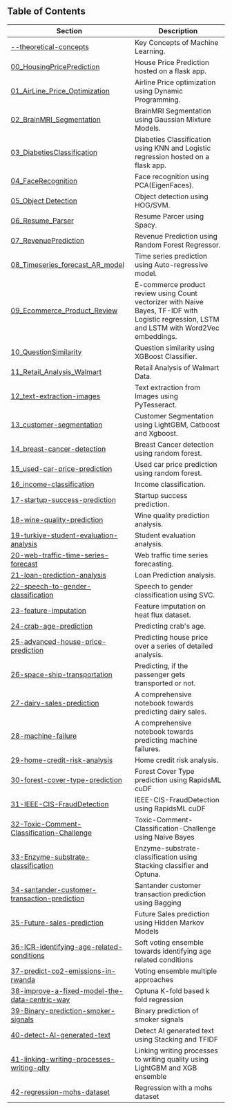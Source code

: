## Table of Contents

| Section | Description |
| --- | --- |
| [--theoretical-concepts](https://github.com/Suraj520/data-science/tree/main/01-machine-learning/--theoretical-concepts) | Key Concepts of Machine Learning. |
| [00_HousingPricePrediction](https://github.com/Suraj520/data-science/tree/main/01-machine-learning/00_HousingPricePrediction) | House Price Prediction hosted on a flask app. |
| [01_AirLine_Price_Optimization](https://github.com/Suraj520/data-science/tree/main/01-machine-learning/01_AirLine_Price_Optimization) | Airline Price optimization using Dynamic Programming. |
| [02_BrainMRI_Segmentation](https://github.com/Suraj520/data-science/tree/main/01-machine-learning/02_BrainMRI_Segmentation/notebook) | BrainMRI Segmentation using Gaussian Mixture Models. |
| [03_DiabetiesClassification](https://github.com/Suraj520/data-science/tree/main/01-machine-learning/03_DiabetiesClassification) | Diabeties Classification using KNN and Logistic regression hosted on a flask app. |
| [04_FaceRecognition](https://github.com/Suraj520/data-science/tree/main/01-machine-learning/04_FaceRecognition) | Face recognition using PCA(EigenFaces). |
| [05_Object Detection](https://github.com/Suraj520/data-science/tree/main/01-machine-learning/05_Object%20Detection/HOG_SVM) | Object detection using HOG/SVM. |
| [06_Resume_Parser](https://github.com/Suraj520/data-science/tree/main/01-machine-learning/06_Resume_Parser) | Resume Parcer using Spacy. |
| [07_RevenuePrediction](https://github.com/Suraj520/data-science/tree/main/01-machine-learning/07_RevenuePrediction) | Revenue Prediction using Random Forest Regressor. |
| [08_Timeseries_forecast_AR_model](https://github.com/Suraj520/data-science/tree/main/01-machine-learning/08_Timeseries_forecast_AR_model) | Time series prediction using Auto-regressive model. |
| [09_Ecommerce_Product_Review](https://github.com/Suraj520/data-science/tree/main/01-machine-learning/09_Ecommerce_Product_Review/sentiment_analysis) | E-commerce product review using Count vectorizer with Naive Bayes, TF-IDF with Logistic regression, LSTM and LSTM with Word2Vec embeddings. |
| [10_QuestionSimilarity](https://github.com/Suraj520/data-science/tree/main/01-machine-learning/10_QuestionSimilarity) | Question similarity using XGBoost Classifier. |
| [11_Retail_Analysis_Walmart](https://github.com/Suraj520/data-science/tree/main/01-machine-learning/11_Retail_Analysis_Walmart) | Retail Analysis of Walmart Data. |
| [12_text-extraction-images](https://github.com/Suraj520/data-science/tree/main/01-machine-learning/12_text-extraction-images) | Text extraction from Images using PyTesseract. |
| [13_customer-segmentation](https://github.com/Suraj520/data-science/tree/main/01-machine-learning/13_customer-segmentation) | Customer Segmentation using LightGBM, Catboost and Xgboost. |
| [14_breast-cancer-detection](https://github.com/Suraj520/data-science/tree/main/01-machine-learning/14_breast-cancer-detection) | Breast Cancer detection using random forest. |
| [15_used-car-price-prediction](https://github.com/Suraj520/data-science/tree/main/01-machine-learning/15_used-car-price-prediction) | Used car price prediction using random forest. |
| [16_income-classification](https://github.com/Suraj520/data-science/tree/main/01-machine-learning/16_income-classification) | Income classification. |
| [17-startup-success-prediction](https://github.com/Suraj520/data-science/tree/main/01-machine-learning/17-startup-success-prediction) | Startup success prediction. |
| [18-wine-quality-prediction](https://github.com/Suraj520/data-science/tree/main/01-machine-learning/18-wine-quality-prediction) | Wine quality prediction analysis. |
| [19-turkiye-student-evaluation-analysis](https://github.com/Suraj520/data-science/tree/main/01-machine-learning/19-turkiye-student-evaluation-analysis) | Student evaluation analysis.|
| [20-web-traffic-time-series-forecast](https://github.com/Suraj520/data-science/tree/main/01-machine-learning/20-web-traffic-time-series-forecast) | Web traffic time series forecasting. |
| [21-loan-prediction-analysis](https://github.com/Suraj520/data-science/tree/main/01-machine-learning/21-loan-prediction-analysis) | Loan Prediction analysis. |
| [22-speech-to-gender-classification](https://github.com/Suraj520/data-science/tree/main/01-machine-learning/22-speech-to-gender-classification) | Speech to gender classification using SVC. |
| [23-feature-imputation](https://github.com/Suraj520/data-science/tree/main/01-machine-learning/23-feature-imputation) | Feature imputation on heat flux dataset. |
| [24-crab-age-prediction](https://github.com/Suraj520/data-science/tree/main/01-machine-learning/24-crab-age-prediction) | Predicting crab's age. |
| [25-advanced-house-price-prediction](https://github.com/Suraj520/data-science/tree/main/01-machine-learning/25-advanced-house-price-prediction) | Predicting house price over a series of detailed analysis. |
| [26-space-ship-transportation](https://github.com/Suraj520/data-science/tree/main/01-machine-learning/26-space-ship-transportation) | Predicting, if the passenger gets transported or not. |
| [27-dairy-sales-prediction](https://github.com/Suraj520/data-science/tree/main/01-machine-learning/27-dairy-sales-prediction) | A comprehensive notebook towards predicting dairy sales. |
| [28-machine-failure](https://github.com/Suraj520/data-science/tree/main/01-machine-learning/28-machine-failure) | A comprehensive notebook towards predicting machine failures. |
| [29-home-credit-risk-analysis](https://github.com/Suraj520/data-science/tree/main/01-machine-learning/29-home-credit-risk-analysis) | Home credit risk analysis. |
| [30-forest-cover-type-prediction](https://github.com/Suraj520/data-science/tree/main/01-machine-learning/30-forest-cover-type-prediction) | Forest Cover Type prediction using RapidsML cuDF |
| [31-IEEE-CIS-FraudDetection](https://github.com/Suraj520/data-science/tree/main/01-machine-learning/31-IEEE-CIS-FraudDetection) | IEEE-CIS-FraudDetection using RapidsML cuDF |
| [32-Toxic-Comment-Classification-Challenge](https://github.com/Suraj520/data-science/tree/main/01-machine-learning/32-Toxic-Comment-Classification-Challenge) | Toxic-Comment-Classification-Challenge using Naive Bayes |
| [33-Enzyme-substrate-classification](https://github.com/Suraj520/data-science/tree/main/01-machine-learning/32-Toxic-Comment-Classification-Challenge) | Enzyme-substrate-classification using Stacking classifier and Optuna. |
| [34-santander-customer-transaction-prediction](https://github.com/Suraj520/data-science/tree/main/01-machine-learning/34-santander-customer-transaction-prediction) | Santander customer transaction prediction using Bagging |
| [35-Future-sales-prediction](https://github.com/Suraj520/data-science/tree/main/01-machine-learning/34-santander-customer-transaction-prediction) | Future Sales prediction using Hidden Markov Models |
| [36-ICR-identifying-age-related-conditions](https://github.com/Suraj520/data-science/tree/main/01-machine-learning/36-ICR-identifying-age-related-conditions) | Soft voting ensemble towards identifying age related conditions |
| [37-predict-co2-emissions-in-rwanda](https://github.com/Suraj520/data-science/tree/main/01-machine-learning/37-predict-co2-emissions-in-rwanda) | Voting ensemble multiple approaches |
| [38-improve-a-fixed-model-the-data-centric-way](https://github.com/Suraj520/data-science/tree/main/01-machine-learning/38-improve-a-fixed-model-the-data-centric-way) | Optuna K-fold based k fold regression |
| [39-Binary-prediction-smoker-signals](https://github.com/Suraj520/data-science/tree/main/01-machine-learning/39-binary-prediction-smoker-signals) | Binary prediction of smoker signals |
| [40-detect-AI-generated-text](https://github.com/Suraj520/data-science/tree/main/01-machine-learning/40-detect-AI-generated-text) | Detect AI generated text using Stacking and TFIDF |
| [41-linking-writing-processes-writing-qlty](https://github.com/Suraj520/data-science/tree/main/01-machine-learning/41-linking-writing-processes-writing-qlty) | Linking writing processes to writing quality using LightGBM and XGB ensemble |
| [42-regression-mohs-dataset](https://github.com/Suraj520/data-science/tree/main/01-machine-learning/42-regression-mohs-dataset) | Regression with a mohs dataset |
